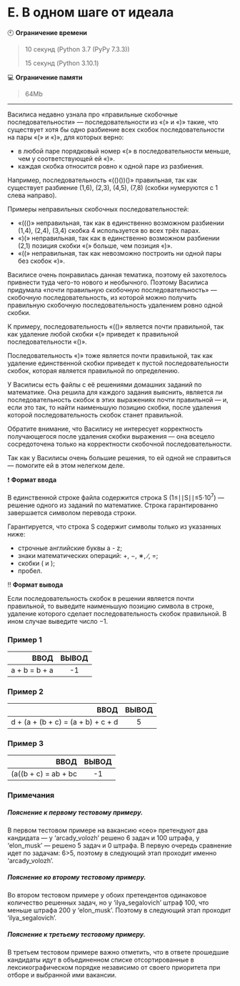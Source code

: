 # E. В одном шаге от идеала

:clock10: **Ограничение времени**

>10 секунд (Python 3.7 (PyPy 7.3.3))
>
>15 секунд (Python 3.10.1)

 
:computer: **Ограничение памяти**

>64Mb

____

Василиса недавно узнала про «правильные скобочные последовательности» — последовательности из «(» и «)» такие, что существует хотя бы одно разбиение всех скобок последовательности на пары «(» и «)», для которых верно:
- в любой паре порядковый номер «(» в последовательности меньше, чем у соответствующей ей «)».
- каждая скобка относится ровно к одной паре из разбиения.

Например, последовательность «(()())()» правильная, так как существует разбиение (1,6), (2,3), (4,5), (7,8) (скобки нумеруются с 1 слева направо).

Примеры неправильных скобочных последовательностей:
- «((()» неправильная, так как в единственно возможном разбиении (1,4), (2,4), (3,4) скобка 4 используется во всех трёх парах.
- «)(» неправильная, так как в единственно возможном разбиении (2,1) позиция скобки «(» больше, чем позиция «)».
- «((» неправильная, так как невозможно построить ни одной пары без скобок «)».

Василисе очень понравилась данная тематика, поэтому ей захотелось привнести туда чего-то нового и необычного. Поэтому Василиса придумала «почти правильную скобочную последовательность» — скобочную последовательность, из которой можно получить правильную скобочную последовательность удалением ровно одной скобки.

К примеру, последовательность «(()» является почти правильной, так как удаление любой скобки «(» приведет к правильной последовательности «()».

Последовательность «)» тоже является почти правильной, так как удаление единственной скобки приведет к пустой последовательности скобок, которая является правильной по определению.

У Василисы есть файлы с её решениями домашних заданий по математике. Она решила для каждого задания выяснить, является ли последовательность скобок в этих выражениях почти правильной — и, если это так, то найти наименьшую позицию скобки, после удаления которой последовательность скобок станет правильной.

Обратите внимание, что Василису не интересует корректность получающегося после удаления скобки выражения — она всецело сосредоточена только на корректности скобочной последовательности.

Так как у Василисы очень большие решения, то ей одной не справиться — помогите ей в этом нелегком деле.



:heavy_exclamation_mark: <b>Формат ввода</b>

В единственной строке файла содержится строка S (1≤∣∣S∣∣≤5⋅10<sup>7</sup>) — решение одного из заданий по математике. Строка гарантированно завершается символом перевода строки.

Гарантируется, что строка S содержит символы только из указанных ниже:
- строчные английские буквы a - z;
- знаки математических операций: +, −, ∗, ∕, =;
- скобки ( и );
- пробел.


:bangbang: <b>Формат вывода</b>

Если последовательность скобок в решении является почти правильной, то выведите наименьшую позицию символа в строке, удаление которого сделает последовательность скобок правильной. В ином случае выведите число −1.

### Пример 1

| ВВОД | ВЫВОД |
|----:|:----:|
| a + b = b + a | -1 |


### Пример 2

| ВВОД | ВЫВОД |
|----:|:----:|
| d + (a + (b + c) = (a + b) + c + d | 5 |


### Пример 3

| ВВОД | ВЫВОД |
|----:|:----:|
| (a((b + c) = ab + bc | -1 |




### Примечания
##### Пояснение к первому тестовому примеру.

В первом тестовом примере на вакансию «ceo» претендуют два кандидата — у ‘arcady_volozh’ решено 6 задач и 100 штрафа, у ‘elon_musk’ — решено 5 задач и 0 штрафа. В первую очередь сравнение идет по задачам: 6>5, поэтому в следующий этап проходит именно ‘arcady_volozh’.
<br/>

##### Пояснение ко второму тестовому примеру.

Во втором тестовом примере у обоих претендентов одинаковое количество решенных задач, но у ‘ilya_segalovich’ штраф 100, что меньше штрафа 200 у ‘elon_musk’. Поэтому в следующий этап проходит ‘ilya_segalovich’.
<br/>

##### Пояснение к третьему тестовому примеру.

В третьем тестовом примере важно отметить, что в ответе прошедшие кандидаты идут в объединенном списке отсортированные в лексикографическом порядке независимо от своего приоритета при отборе и выбранной ими вакансии.
